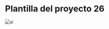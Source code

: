 # Plantilla del proyecto 26
![si](https://user-images.githubusercontent.com/86745430/228403416-30b07316-5ece-470e-91a5-f02edbd93409.png)
